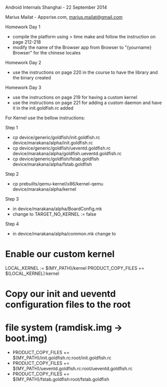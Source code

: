 Android Internals Shanghai - 22 September 2014

Marius Mailat - Appsrise.com, marius.mailat@gmail.com


Homework Day 1

- compile the platform using > time make and follow the instruction on page 212-218
- modify the name of the Browser app from Browser to "{yourname} Browser" for the chinese locales

Homework Day 2

- use the instructions on page 220 in the course to have the library and the binary created

Homework Day 3

- use the instructions on page 219 for having a custom kernel
- use the instructions on page 221 for adding a custom daemon and have it in the init.goldfish.rc added

For Kernel use the bellow instructions:

Step 1

- cp device/generic/goldfish/init.goldfish.rc device/marakana/alpha/init.goldfish.rc
- cp device/generic/goldfish/ueventd.goldfish.rc device/marakana/alpha/goldfish.ueventd.goldfish.rc
- cp device/generic/goldfish/fstab.goldfish device/marakana/alpha/fstab.goldfish

Step 2

- cp prebuilts/qemu-kernel/x86/kernel-qemu device/marakana/alpha/kernel

Step 3

- in device/marakana/alpha/BoardConfig.mk
- change to TARGET_NO_KERNEL := false

Step 4
- in  device/marakana/alpha/common.mk change to 

# Enable our custom kernel
LOCAL_KERNEL := $(MY_PATH)/kernel
PRODUCT_COPY_FILES += $(LOCAL_KERNEL):kernel

# Copy our init and ueventd configuration files to the root
# file system (ramdisk.img -> boot.img)
- PRODUCT_COPY_FILES += $(MY_PATH)/init.goldfish.rc:root/init.goldfish.rc
- PRODUCT_COPY_FILES += $(MY_PATH)/ueventd.goldfish.rc:root/ueventd.goldfish.rc
- PRODUCT_COPY_FILES += $(MY_PATH)/fstab.goldfish:root/fstab.goldfish